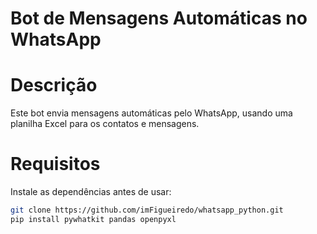 # Bot de Mensagens Automáticas no WhatsApp

# Descrição

Este bot envia mensagens automáticas pelo WhatsApp, usando uma planilha Excel para os contatos e mensagens.

# Requisitos

Instale as dependências antes de usar:

```bash
git clone https://github.com/imFigueiredo/whatsapp_python.git
pip install pywhatkit pandas openpyxl


